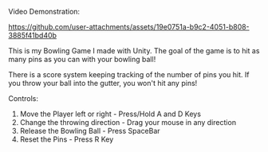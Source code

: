 Video Demonstration:


https://github.com/user-attachments/assets/19e0751a-b9c2-4051-b808-3885f41bd40b



This is my Bowling Game I made with Unity. The goal of the game is to hit as many pins as you can with your bowling ball!

There is a score system keeping tracking of the number of pins you hit. If you throw your ball into the gutter, you won't hit any pins!

Controls:
1. Move the Player left or right - Press/Hold A and D Keys
2. Change the throwing direction - Drag your mouse in any direction
3. Release the Bowling Ball - Press SpaceBar
4. Reset the Pins - Press R Key
